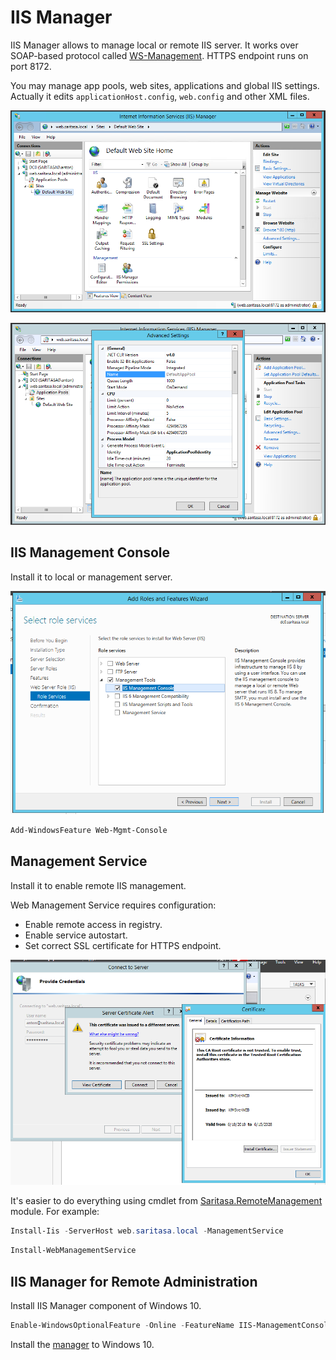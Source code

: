 IIS Manager
===========

IIS Manager allows to manage local or remote IIS server. It works over SOAP-based protocol called [WS-Management](https://docs.microsoft.com/en-us/windows/desktop/winrm/ws-management-protocol). HTTPS endpoint runs on port 8172.

You may manage app pools, web sites, applications and global IIS settings. Actually it edits `applicationHost.config`, `web.config` and other XML files.

![](./images/IisManager03.png)

![](./images/IisManager04.png)

IIS Management Console
----------------------

Install it to local or management server.

![](./images/IisManager01.png)

```powershell
Add-WindowsFeature Web-Mgmt-Console
```

Management Service
------------------

Install it to enable remote IIS management.

Web Management Service requires configuration:
- Enable remote access in registry.
- Enable service autostart.
- Set correct SSL certificate for HTTPS endpoint.

![](./images/IisManager02.png)

It's easier to do everything using cmdlet from [Saritasa.RemoteManagement](https://www.powershellgallery.com/packages/Saritasa.RemoteManagement) module. For example:

```powershell
Install-Iis -ServerHost web.saritasa.local -ManagementService
```

```powershell
Install-WebManagementService
```

IIS Manager for Remote Administration
-------------------------------------

Install IIS Manager component of Windows 10.

```powershell
Enable-WindowsOptionalFeature -Online -FeatureName IIS-ManagementConsole -All
```

Install the [manager](https://www.iis.net/downloads/microsoft/iis-manager) to Windows 10.

